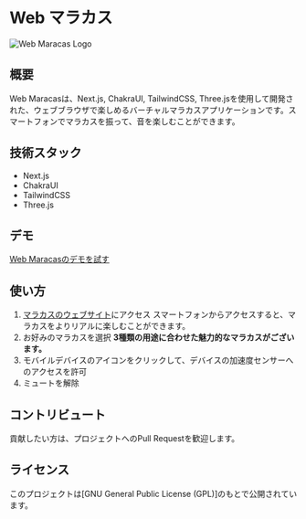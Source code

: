 # Web マラカス

![Web Maracas Logo](https://web-maracas.vercel.app/MaracasOGP.png)

## 概要
Web Maracasは、Next.js, ChakraUI, TailwindCSS, Three.jsを使用して開発された、ウェブブラウザで楽しめるバーチャルマラカスアプリケーションです。スマートフォンでマラカスを振って、音を楽しむことができます。

## 技術スタック
- Next.js
- ChakraUI
- TailwindCSS
- Three.js

## デモ
[Web Maracasのデモを試す](https://web-maracas.vercel.app/maracas/special)

## 使い方
1. [マラカスのウェブサイト](https://web-maracas.vercel.app/)にアクセス
    スマートフォンからアクセスすると、マラカスをよりリアルに楽しむことができます。
2. お好みのマラカスを選択
    **3種類の用途に合わせた魅力的なマラカスがございます。**
3. モバイルデバイスのアイコンをクリックして、デバイスの加速度センサーへのアクセスを許可
4. ミュートを解除

## コントリビュート
貢献したい方は、プロジェクトへのPull Requestを歓迎します。

## ライセンス
このプロジェクトは[GNU General Public License (GPL)]のもとで公開されています。
